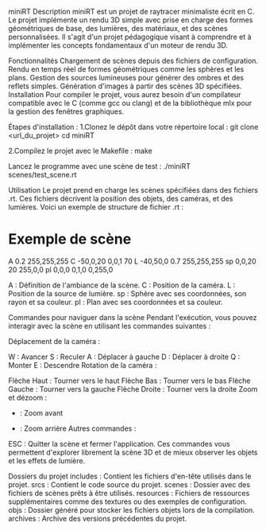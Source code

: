 miniRT
Description
miniRT est un projet de raytracer minimaliste écrit en C. Le projet implémente un rendu 3D simple avec prise en charge des formes géométriques de base, des lumières, des matériaux, et des scènes personnalisées. Il s'agit d'un projet pédagogique visant à comprendre et à implémenter les concepts fondamentaux d'un moteur de rendu 3D.

Fonctionnalités
Chargement de scènes depuis des fichiers de configuration.
Rendu en temps réel de formes géométriques comme les sphères et les plans.
Gestion des sources lumineuses pour générer des ombres et des reflets simples.
Génération d'images à partir des scènes 3D spécifiées.
Installation
Pour compiler le projet, vous aurez besoin d'un compilateur compatible avec le C (comme gcc ou clang) et de la bibliothèque mlx pour la gestion des fenêtres graphiques.

Étapes d'installation :
1.Clonez le dépôt dans votre répertoire local :
git clone <url_du_projet>
cd miniRT

2.Compilez le projet avec le Makefile :
make

Lancez le programme avec une scène de test :
./miniRT scenes/test_scene.rt


Utilisation
Le projet prend en charge les scènes spécifiées dans des fichiers .rt. Ces fichiers décrivent la position des objets, des caméras, et des lumières. Voici un exemple de structure de fichier .rt :
# Exemple de scène
A 0.2 255,255,255
C -50,0,20 0,0,1 70
L -40,50,0 0.7 255,255,255
sp 0,0,20 20 255,0,0
pl 0,0,0 0,1,0 0,255,0

A : Définition de l'ambiance de la scène.
C : Position de la caméra.
L : Position de la source de lumière.
sp : Sphère avec ses coordonnées, son rayon et sa couleur.
pl : Plan avec ses coordonnées et sa couleur.


Commandes pour naviguer dans la scène
Pendant l'exécution, vous pouvez interagir avec la scène en utilisant les commandes suivantes :

Déplacement de la caméra :

W : Avancer
S : Reculer
A : Déplacer à gauche
D : Déplacer à droite
Q : Monter
E : Descendre
Rotation de la caméra :

Flèche Haut : Tourner vers le haut
Flèche Bas : Tourner vers le bas
Flèche Gauche : Tourner vers la gauche
Flèche Droite : Tourner vers la droite
Zoom et dézoom :

+ : Zoom avant
- : Zoom arrière
Autres commandes :

ESC : Quitter la scène et fermer l'application.
Ces commandes vous permettent d'explorer librement la scène 3D et de mieux observer les objets et les effets de lumière.

Dossiers du projet
includes : Contient les fichiers d'en-tête utilisés dans le projet.
srcs : Contient le code source du projet.
scenes : Dossier avec des fichiers de scènes prêts à être utilisés.
resources : Fichiers de ressources supplémentaires comme des textures ou des exemples de configuration.
objs : Dossier généré pour stocker les fichiers objets lors de la compilation.
archives : Archive des versions précédentes du projet.

